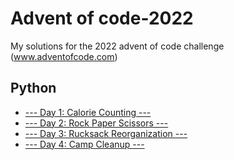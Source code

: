 # Advent of code-2022
My solutions for the 2022 advent of code challenge (www.adventofcode.com)

## Python

* [--- Day 1: Calorie Counting ---](https://github.com/facufrau/advent-of-code-2022/blob/main/day01.py)
* [--- Day 2: Rock Paper Scissors ---](https://github.com/facufrau/advent-of-code-2022/blob/main/day02.py)
* [--- Day 3: Rucksack Reorganization ---](https://github.com/facufrau/advent-of-code-2022/blob/main/day03.py)
* [--- Day 4: Camp Cleanup ---](https://github.com/facufrau/advent-of-code-2022/blob/main/day04.py)